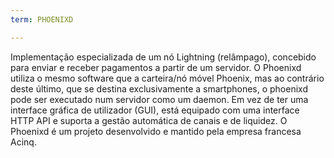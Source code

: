```yaml
---
term: PHOENIXD

---
```

Implementação especializada de um nó Lightning (relâmpago), concebido para enviar e receber pagamentos a partir de um servidor. O Phoenixd utiliza o mesmo software que a carteira/nó móvel Phoenix, mas ao contrário deste último, que se destina exclusivamente a smartphones, o phoenixd pode ser executado num servidor como um daemon. Em vez de ter uma interface gráfica de utilizador (GUI), está equipado com uma interface HTTP API e suporta a gestão automática de canais e de liquidez. O Phoenixd é um projeto desenvolvido e mantido pela empresa francesa Acinq.